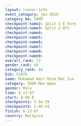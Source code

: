 ```yaml
---
layout: runner-info 
event_category: jbu-2019 
category_km: 50KM 
checkpoint-name2: Split 1 E Farm 
checkpoint-name3: Split 2 ATV 
checkpoint-name4: 
checkpoint-name5: 
checkpoint-name6: 
checkpoint-name7: 
checkpoint-name8: 
checkpoint-name9: 
overall_rank: 72
gender_rank: 44
category_rank: 44
bib: 51076
name: Muhamad Amir Muim Mat Isa
category: 50KM Men Open
gender: Male
time: 6-13-07
start: 0-00.0
checkpoint2: 2-54-39
checkpoint3: 5-46-43
finish: 6-13-07
country: Malaysia
---
```

